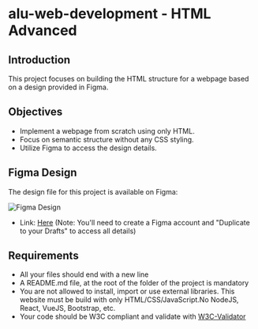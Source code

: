 # alu-web-development - HTML Advanced

## Introduction

This project focuses on building the HTML structure for a webpage based on a design provided in Figma.

## Objectives

- Implement a webpage from scratch using only HTML.
- Focus on semantic structure without any CSS styling.
- Utilize Figma to access the design details.

## Figma Design

The design file for this project is available on Figma:

![Figma Design](image.png)

- Link: [Here](https://intranet.aluswe.com/rltoken/AvebjcsZhQIMt3DsN_fiZA) (Note: You'll need to create a Figma account and "Duplicate to your Drafts" to access all details)

## Requirements

- All your files should end with a new line
- A README.md file, at the root of the folder of the project is mandatory
- You are not allowed to install, import or use external libraries. This website must be build with only HTML/CSS/JavaScript.No NodeJS, React, VueJS, Bootstrap, etc.
- Your code should be W3C compliant and validate with [W3C-Validator](https://intranet.aluswe.com/rltoken/Dzwkd63Mmcw7FNXDmnGTsg)
